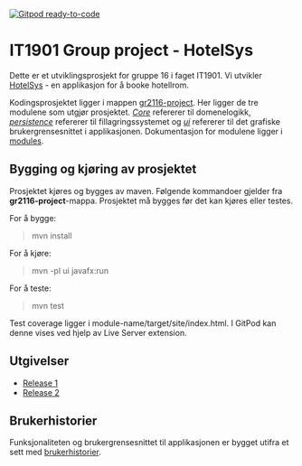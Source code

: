 [![Gitpod ready-to-code](https://img.shields.io/badge/Gitpod-ready--to--code-908a85?logo=gitpod)](https://gitpod.stud.ntnu.no/#https://gitlab.stud.idi.ntnu.no/it1901/groups-2021/gr2116/gr2116/-/tree/main/)


# IT1901 Group project - HotelSys

Dette er et utviklingsprosjekt for gruppe 16 i faget IT1901.
Vi utvikler [HotelSys](gr2116-project) - en applikasjon for å booke hotellrom.

Kodingsprosjektet ligger i mappen [gr2116-project](gr2116-project). Her ligger de tre modulene som utgjør prosjektet. [_Core_](gr2116-project/core/src/main/java/gr2116/core) refererer til domenelogikk, [_persistence_](gr2116-project/persistence/src/main/java/gr2116/persistence) refererer til fillagringssystemet og [_ui_](gr2116-project/ui/src/main/java/gr2116/ui) refererer til det grafiske brukergrensesnittet i applikasjonen. Dokumentasjon for modulene ligger i [modules](docs/modules).


## Bygging og kjøring av prosjektet

Prosjektet kjøres og bygges av maven. Følgende kommandoer gjelder fra **gr2116-project**-mappa. Prosjektet må bygges før det kan kjøres eller testes.

For å bygge:
> mvn install

For å kjøre:
> mvn -pl ui javafx:run

For å teste:
> mvn test

Test coverage ligger i module-name/target/site/index.html. I GitPod kan denne vises ved hjelp av Live Server extension.


## Utgivelser

 - [Release 1](docs/release1)
 - [Release 2](docs/release2)


## Brukerhistorier

Funksjonaliteten og brukergrensesnittet til applikasjonen er bygget utifra et sett med [brukerhistorier](docs/brukerhistorier/brukerhistorier.md).
